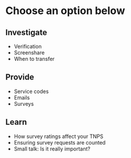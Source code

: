 # Choose an option below

## Investigate
- Verification
- Screenshare
- When to transfer

## Provide
- Service codes
- Emails
- Surveys

## Learn
- How survey ratings affect your TNPS
- Ensuring survey requests are counted
- Small talk: Is it really important?
